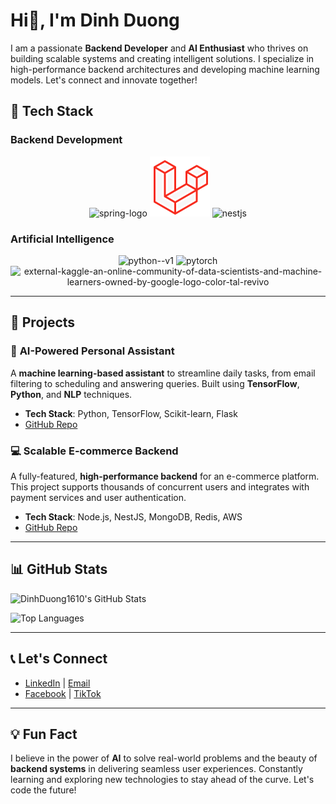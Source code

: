 # Hi👋, I'm Dinh Duong 

I am a passionate **Backend Developer** and **AI Enthusiast** who thrives on building scalable systems and creating intelligent solutions. I specialize in high-performance backend architectures and developing machine learning models. Let's connect and innovate together!

## 🔧 Tech Stack

### **Backend Development**
<div align="center">
  <img width="96" height="96" src="https://img.icons8.com/color/96/spring-logo.png" alt="spring-logo"/>
  <img width="96" height="96" src="./images/laravel.png" alt="laravel"/>
  <img width="96" height="96" src="https://img.icons8.com/color/96/nestjs.png" alt="nestjs"/>
</div>

### **Artificial Intelligence**
<div align="center">
  <img width="96" height="96" src="https://img.icons8.com/color/96/python--v1.png" alt="python--v1"/>
  <img width="96" height="96" src="https://img.icons8.com/fluency/96/pytorch.png" alt="pytorch"/>
  <img width="96" height="96" src="https://img.icons8.com/external-tal-revivo-color-tal-revivo/96/external-kaggle-an-online-community-of-data-scientists-and-machine-learners-owned-by-google-logo-color-tal-revivo.png" alt="external-kaggle-an-online-community-of-data-scientists-and-machine-learners-owned-by-google-logo-color-tal-revivo"/>
</div>


---

## 🚀 Projects

### 🧠 **AI-Powered Personal Assistant**
A **machine learning-based assistant** to streamline daily tasks, from email filtering to scheduling and answering queries. Built using **TensorFlow**, **Python**, and **NLP** techniques.

- **Tech Stack**: Python, TensorFlow, Scikit-learn, Flask
- [GitHub Repo](https://github.com/yourusername/ai-assistant)

### 💻 **Scalable E-commerce Backend**
A fully-featured, **high-performance backend** for an e-commerce platform. This project supports thousands of concurrent users and integrates with payment services and user authentication.

- **Tech Stack**: Node.js, NestJS, MongoDB, Redis, AWS
- [GitHub Repo](https://github.com/yourusername/ecommerce-backend)

---

## 📊 GitHub Stats

![DinhDuong1610's GitHub Stats](https://github-readme-stats.vercel.app/api?username=DinhDuong1610&theme=dark&hide_border=true&show_icons=true)

![Top Languages](https://github-readme-stats.vercel.app/api/top-langs/?username=DinhDuong1610&theme=dark&hide_border=true&layout=compact)

---

## 📞 Let's Connect

- [LinkedIn](https://www.linkedin.com/in/dinhduong) | [Email](mailto:youremail@example.com)
- [Facebook](https://facebook.com/yourprofile) | [TikTok](https://www.tiktok.com/@yourprofile)

---

## 💡 Fun Fact
I believe in the power of **AI** to solve real-world problems and the beauty of **backend systems** in delivering seamless user experiences. Constantly learning and exploring new technologies to stay ahead of the curve. Let's code the future!
